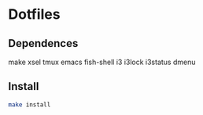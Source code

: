 # Dotfiles

## Dependences

make xsel tmux emacs fish-shell i3 i3lock i3status dmenu 

## Install

```sh
make install
```
